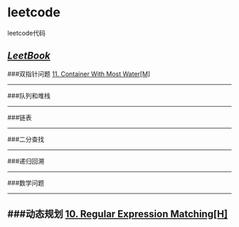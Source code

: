 # leetcode
leetcode代码

[*LeetBook*](https://www.gitbook.com/book/hk029/leetbook/details)
---

###双指针问题
[11. Container With Most Water[M]](https://leetcode.com/problems/container-with-most-water/?tab=Description)

---

###队列和堆栈

---

###链表

---

###二分查找

---

###递归回溯

---

###数学问题

---

###动态规划
[10. Regular Expression Matching[H]](https://leetcode.com/problems/regular-expression-matching/?tab=Description)
---
